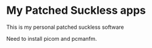 
# My Patched Suckless apps

This is my personal patched suckless software

Need to install picom and pcmanfm.
